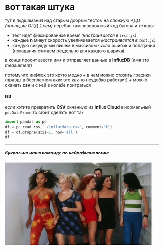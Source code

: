 ﻿# вот такая штука
тут я подшаманил над старым добрым тестом на сложную РДО _(наследие ОПД 2 сем)_
перебил там невероятный код батона и теперь:
- тест идет фиксированное время _(настраивается в `test.js`)_
- каждые __n__ минут скорость увеличивается _(настраивается в `test.js`)_
- каждую секунду мы пишем в массивом число ошибок и попаданий (попадания считаем раздельно для каждого шарика)

в конце просит ввести имя и отправляет данные в __InfluxDB__ (имя это _measurment_)

потому что инфлюх это круто модно + в нем можно строить графики (правда в бесплатном акке это как-то неудобно работает) +
можно скачать __csv__ и с ней в колабе поиграться

#### NB
если хотите превратить __CSV__ скчанную из __Influx Cloud__ в нормальный `pd.DataFrame` то стоит сделать вот так
```python
import pandas as pd
df = pd.read_csv('./influxdata.csv', comment='#')
df = df.dropna(axis=1, how='all')
df
```
---
##### буквально наша команда по нейрофизиологии:

![spice girls](./images/spice.gif)
